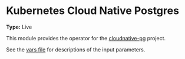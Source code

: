 # Kubernetes Cloud Native Postgres

**Type:** Live

This module provides the operator for the [cloudnative-pg](https://cloudnative-pg.io/) project.

See the [vars file](./vars.tf) for descriptions of the input parameters.
